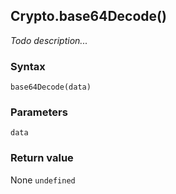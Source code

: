 ## Crypto.base64Decode()
_Todo description..._

### Syntax
```
base64Decode(data)
```

### Parameters
<dl>
    <dt><code>data</code></dt>
</dl>

### Return value

<dl>
    <dt>None <code>undefined</code></dt>
</dl>



